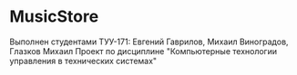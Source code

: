 # MusicStore
Выполнен студентами ТУУ-171: Евгений Гаврилов, Михаил Виноградов, Глазков Михаил
Проект по дисциплине "Компьютерные технологии управления в технических системах"
